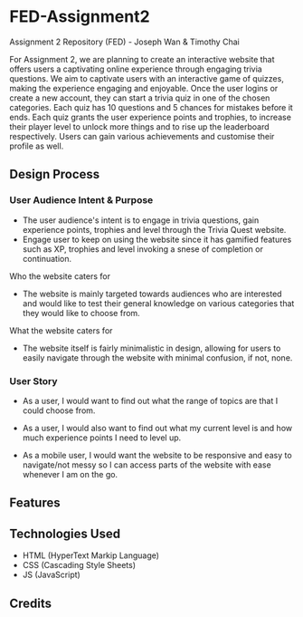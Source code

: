 # FED-Assignment2
Assignment 2 Repository (FED) - Joseph Wan & Timothy Chai

For Assignment 2, we are planning to create an interactive website that offers users a captivating online experience through engaging trivia questions. We aim to captivate users with an interactive game of quizzes, making the experience engaging and enjoyable. Once the user logins or create a new account, they can start a trivia quiz in one of the chosen categories. Each quiz has 10 questions and 5 chances for mistakes before it ends. Each quiz grants the user experience points and trophies, to increase their player level to unlock more things and to rise up the leaderboard respectively. Users can gain various achievements and customise their profile as well.

Design Process
--------------------

<h3><strong> User Audience Intent & Purpose</h3></strong>

- The user audience's intent is to engage in trivia questions, gain experience points, trophies and level through the Trivia Quest website.
- Engage user to keep on using the website since it has gamified features such as XP, trophies and level invoking a snese of completion or continuation.


Who the website caters for 

- The website is mainly targeted towards audiences who are interested and would like to test their general knowledge on various categories that they would like to choose from. 


What the website caters for
- The website itself is fairly minimalistic in design, allowing for users to easily navigate through the website with minimal confusion, if not, none. 

<h3><strong>User Story</h3></strong>

- As a user, I would want to find out what the range of topics are that I could choose from. 

- As a user, I would also want to find out what my current level is and how much experience points I need to level up.

- As a mobile user, I would want the website to be responsive and easy to navigate/not messy so I can access parts of the website with ease whenever I am on the go.

Features
--------------------

Technologies Used
--------------------
- HTML (HyperText Markip Language)
- CSS (Cascading Style Sheets)
- JS (JavaScript)

Credits
--------------------






